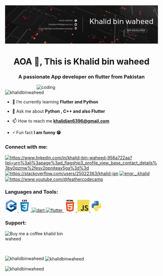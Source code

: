 ![logo](https://github.com/Khalidbinwaheed/Khalidbinwaheed/blob/main/Black%20and%20Red%20Tech%20Data%20Analyst%20LinkedIn%20Banner.png)

<h1 align="center">AOA 👋, This is Khalid bin waheed</h1>
<h3 align="center">A passionate App developer on flutter from Pakistan</h3>
<img align = "right" alt = "coding" width = "400" src="https://static.wixstatic.com/media/b313a9_89ebec0c5f384c65a9551f0c1ec18ca9~mv2.gif">
<p align="left"> <img src="https://komarev.com/ghpvc/?username=khalidbinwaheed&label=Profile%20views&color=0e75b6&style=flat" alt="khalidbinwaheed" /> </p>

- 🌱 I’m currently learning **Flutter and Python**

- 💬 Ask me about **Python , C++ and also Flutter**

- 📫 How to reach me **khalidjan6396@gmail.com**

- ⚡ Fun fact **I am funny 😁**

<h3 align="left">Connect with me:</h3>
<p align="left">
<a href="https://linkedin.com/in/https://www.linkedin.com/in/khalid-bin-waheed-956a722aa?lipi=urn%3ali%3apage%3ad_flagship3_profile_view_base_contact_details%3by0pzmw%2fesy2ppniteav5ga%3d%3d" target="blank"><img align="center" src="https://raw.githubusercontent.com/rahuldkjain/github-profile-readme-generator/master/src/images/icons/Social/linked-in-alt.svg" alt="https://www.linkedin.com/in/khalid-bin-waheed-956a722aa?lipi=urn%3ali%3apage%3ad_flagship3_profile_view_base_contact_details%3by0pzmw%2fesy2ppniteav5ga%3d%3d" height="30" width="40" /></a>
<a href="https://stackoverflow.com/users/https://stackoverflow.com/users/25022363/khalid-jan" target="blank"><img align="center" src="https://raw.githubusercontent.com/rahuldkjain/github-profile-readme-generator/master/src/images/icons/Social/stack-overflow.svg" alt="https://stackoverflow.com/users/25022363/khalid-jan" height="30" width="40" /></a>
<a href="https://instagram.com/engr._.khalid" target="blank"><img align="center" src="https://raw.githubusercontent.com/rahuldkjain/github-profile-readme-generator/master/src/images/icons/Social/instagram.svg" alt="engr._.khalid" height="30" width="40" /></a>
<a href="https://www.youtube.com/c/https://www.youtube.com/@feathercodecamp" target="blank"><img align="center" src="https://raw.githubusercontent.com/rahuldkjain/github-profile-readme-generator/master/src/images/icons/Social/youtube.svg" alt="https://www.youtube.com/@feathercodecamp" height="30" width="40" /></a>
</p>

<h3 align="left">Languages and Tools:</h3>
<p align="left"> <a href="https://www.w3schools.com/cpp/" target="_blank" rel="noreferrer"> <img src="https://raw.githubusercontent.com/devicons/devicon/master/icons/cplusplus/cplusplus-original.svg" alt="cplusplus" width="40" height="40"/> </a> <a href="https://www.w3schools.com/css/" target="_blank" rel="noreferrer"> <img src="https://raw.githubusercontent.com/devicons/devicon/master/icons/css3/css3-original-wordmark.svg" alt="css3" width="40" height="40"/> </a> <a href="https://dart.dev" target="_blank" rel="noreferrer"> <img src="https://www.vectorlogo.zone/logos/dartlang/dartlang-icon.svg" alt="dart" width="40" height="40"/> </a> <a href="https://flutter.dev" target="_blank" rel="noreferrer"> <img src="https://www.vectorlogo.zone/logos/flutterio/flutterio-icon.svg" alt="flutter" width="40" height="40"/> </a> <a href="https://www.w3.org/html/" target="_blank" rel="noreferrer"> <img src="https://raw.githubusercontent.com/devicons/devicon/master/icons/html5/html5-original-wordmark.svg" alt="html5" width="40" height="40"/> </a> <a href="https://developer.mozilla.org/en-US/docs/Web/JavaScript" target="_blank" rel="noreferrer"> <img src="https://raw.githubusercontent.com/devicons/devicon/master/icons/javascript/javascript-original.svg" alt="javascript" width="40" height="40"/> </a> <a href="https://www.python.org" target="_blank" rel="noreferrer"> <img src="https://raw.githubusercontent.com/devicons/devicon/master/icons/python/python-original.svg" alt="python" width="40" height="40"/> </a> </p>

<h3 align="left">Support:</h3>
<p><a href="https://www.buymeacoffee.com/Buy me a coffee khalid bin waheed"> <img align="left" src="https://cdn.buymeacoffee.com/buttons/v2/default-yellow.png" height="50" width="210" alt="Buy me a coffee khalid bin waheed" /></a></p><br><br>
<br><br>
<p><img align="left" src="https://github-readme-stats.vercel.app/api/top-langs?username=khalidbinwaheed&show_icons=true&locale=en&layout=compact" alt="khalidbinwaheed" /></p>

<p>&nbsp;<img align="center" src="https://github-readme-stats.vercel.app/api?username=khalidbinwaheed&show_icons=true&locale=en" alt="khalidbinwaheed" /></p>

<p><img align="center" src="https://github-readme-streak-stats.herokuapp.com/?user=khalidbinwaheed&" alt="khalidbinwaheed" /></p>
